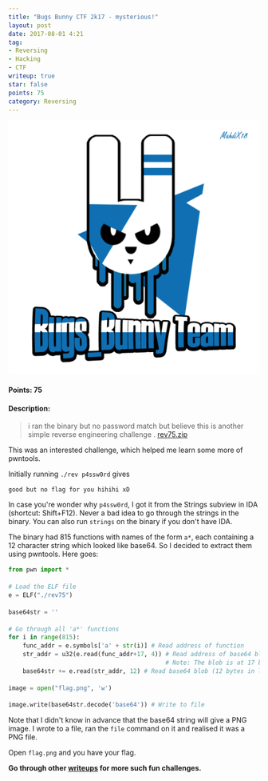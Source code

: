 ```yaml
---
title: "Bugs Bunny CTF 2k17 - mysterious!"
layout: post
date: 2017-08-01 4:21
tag:
- Reversing
- Hacking
- CTF
writeup: true
star: false
points: 75
category: Reversing
---
```


![Bugs Bunny CTF](/assets/images/bugs_bunny.png)

#### Points: 75

#### Description:

> i ran the binary but no password match but believe this is another simple reverse engineering challenge .
[rev75.zip](/assets/binaries/bugs_bunny_2k17/rev75.zip)

This was an interested challenge, which helped me learn some more of pwntools.

Initially running `./rev p4ssw0rd` gives

```
good but no flag for you hihihi xD
```

In case you're wonder why `p4ssw0rd`, I got it from the Strings subview in IDA (shortcut: Shift+F12). Never a bad idea to go through the strings in the binary. You can also run `strings` on the binary if you don't have IDA.

The binary had 815 functions with names of the form `a*`, each containing a 12 character string which looked like base64. So I decided to extract them using pwntools. Here goes:

```python
from pwn import *

# Load the ELF file
e = ELF("./rev75")

base64str = ''

# Go through all 'a*' functions
for i in range(815):
    func_addr = e.symbols['a' + str(i)] # Read address of function
    str_addr = u32(e.read(func_addr+17, 4)) # Read address of base64 blob
                                            # Note: The blob is at 17 bytes offset to the function
    base64str += e.read(str_addr, 12) # Read base64 blob (12 bytes in length)

image = open("flag.png", 'w')

image.write(base64str.decode('base64')) # Write to file

```

Note that I didn't know in advance that the base64 string will give a PNG image. I wrote to a file, ran the `file` command on it and realised it was a PNG file.

Open `flag.png` and you have your flag.

**Go through other [writeups](../) for more such fun challenges.**
